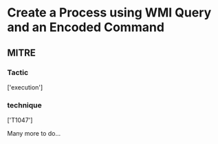 # Create a Process using WMI Query and an Encoded Command

## MITRE

### Tactic
['execution']

### technique
['T1047']

Many more to do...
